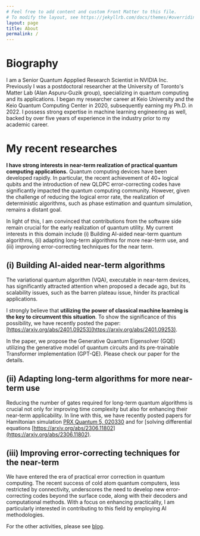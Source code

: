 ```yaml
---
# Feel free to add content and custom Front Matter to this file.
# To modify the layout, see https://jekyllrb.com/docs/themes/#overriding-theme-defaults
layout: page
title: About
permalink: /
---
```


# Biography
I am a Senior Quantum Appplied Research Scientist in NVIDIA Inc. Previously I was a postdoctoral researcher at the University of Toronto's Matter Lab (Alan Aspuru-Guzik group), specializing in quantum computing and its applications. 
I began my researcher career at Keio University and the Keio Quantum Computing Center in 2020, subsequently earning my Ph.D. in 2022. 
I possess strong expertise in machine learning engineering as well, backed by over five years of experience in the industry prior to my academic career.


# My recent researches
**I have strong interests in near-term realization of practical quantum computing applications.**
Quantum computing devices have been developed rapidly. In particular, the recent achievement of 40+ logical qubits and the introduction of new QLDPC error-correcting codes have significantly impacted the quantum computing community. 
However, given the challenge of reducing the logical error rate, the realization of deterministic algorithms, such as phase estimation and quantum simulation, remains a distant goal.

In light of this, I am convinced that contributions from the software side remain crucial for the early realization of quantum utility. 
My current interests in this domain include (i) Building AI-aided near-term quantum algorithms, (ii) adapting long-term algorithms for more near-term use, and (iii) improving error-correcting techniques for the near term.

## (i) Building AI-aided near-term algorithms
The variational quantum algorithm (VQA), executable in near-term devices, has significantly attracted attention when proposed a decade ago, but its scalability issues, such as the barren plateau issue, hinder its practical applications.

I strongly believe that **utilizing the power of classical machine learning is the key to circumvent this situation**. To show the significance of this possibility, we have recently posted the paper: [https://arxiv.org/abs/2401.09253](https://arxiv.org/abs/2401.09253). 

In the paper, we propose the Generative Quantum Eigensolver (GQE) utilizing the generative model of quantum circuits and its pre-trainable Transformer implementation (GPT-QE). Please check our paper for the details.

## (ii) Adapting long-term algorithms for more near-term use
Reducing the number of gates required for long-term quantum algorithms is crucial not only for improving time complexity but also for enhancing their near-term applicability. In line with this, we have recently posted papers for Hamiltonian simulation [PRX Quantum 5, 020330](https://journals.aps.org/prxquantum/abstract/10.1103/PRXQuantum.5.020330) and for [solving differential equations [https://arxiv.org/abs/2306.11802](https://arxiv.org/abs/2306.11802).

## (iii) Improving error-correcting techniques for the near-term
We have entered the era of practical error correction in quantum computing. The recent success of cold atom quantum computers, less restricted by connectivity, underscores the need to develop new error-correcting codes beyond the surface code, along with their decoders and computational methods. 
With a focus on enhancing practicality, I am particularly interested in contributing to this field by employing AI methodologies.

For the other activities, please see [blog](/blog/).
